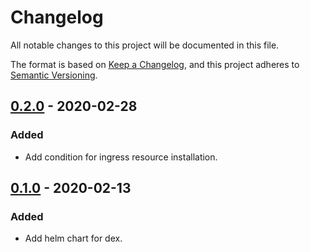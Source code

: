 # Changelog

All notable changes to this project will be documented in this file.

The format is based on [Keep a Changelog](https://keepachangelog.com/en/1.0.0/),
and this project adheres to [Semantic Versioning](https://semver.org/spec/v2.0.0.html).

## [0.2.0] - 2020-02-28

### Added

- Add condition for ingress resource installation.

[0.2.0]: https://github.com/giantswarm/dex-app/tag/v0.2.0

## [0.1.0] - 2020-02-13

### Added

- Add helm chart for dex.

[0.1.0]: https://github.com/giantswarm/dex-app/tag/v0.1.0
